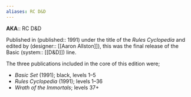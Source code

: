 ```yaml
---
aliases: RC D&D
---
```


**AKA**:: RC D&D

Published in (published:: 1991) under the title of the _Rules Cyclopedia_ and edited by (designer:: [[Aaron Allston]]), this was the final release of the Basic (system:: [[D&D]]) line.

The three publications included in the core of this edition were;
- _Basic Set_ (1991); black, levels 1–5
- _Rules Cyclopedia_ (1991); levels 1–36
- _Wrath of the Immortals_; levels 37+
